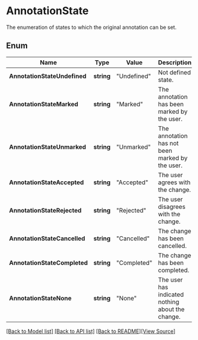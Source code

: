 # AnnotationState
The enumeration of states to which the original annotation can be set.

## Enum
Name | Type | Value | Description
------------ | ------------- | ------------- | -------------
**AnnotationStateUndefined** | **string** | "Undefined" | Not defined state.
**AnnotationStateMarked** | **string** | "Marked" | The annotation has been marked by the user.
**AnnotationStateUnmarked** | **string** | "Unmarked" | The annotation has not been marked by the user.
**AnnotationStateAccepted** | **string** | "Accepted" | The user agrees with the change.
**AnnotationStateRejected** | **string** | "Rejected" | The user disagrees with the change.
**AnnotationStateCancelled** | **string** | "Cancelled" | The change has been cancelled.
**AnnotationStateCompleted** | **string** | "Completed" | The change has been completed.
**AnnotationStateNone** | **string** | "None" | The user has indicated nothing about the change.

[[Back to Model list]](../README.md#documentation-for-models) [[Back to API list]](../README.md#documentation-for-api-endpoints) [[Back to README]](../README.md)[[View Source]](../annotation_state.go)


